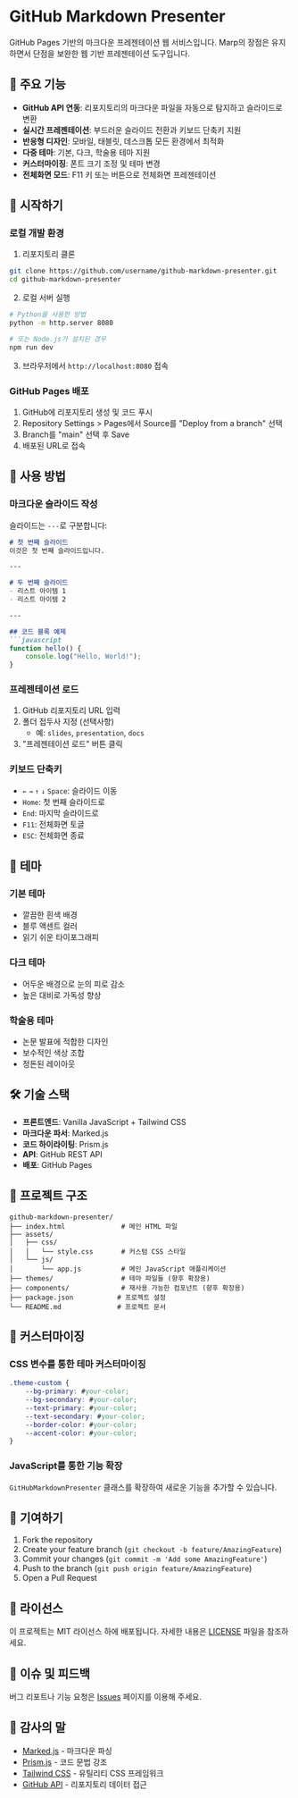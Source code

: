 # GitHub Markdown Presenter

GitHub Pages 기반의 마크다운 프레젠테이션 웹 서비스입니다. Marp의 장점은 유지하면서 단점을 보완한 웹 기반 프레젠테이션 도구입니다.

## 🎯 주요 기능

- **GitHub API 연동**: 리포지토리의 마크다운 파일을 자동으로 탐지하고 슬라이드로 변환
- **실시간 프레젠테이션**: 부드러운 슬라이드 전환과 키보드 단축키 지원
- **반응형 디자인**: 모바일, 태블릿, 데스크톱 모든 환경에서 최적화
- **다중 테마**: 기본, 다크, 학술용 테마 지원
- **커스터마이징**: 폰트 크기 조정 및 테마 변경
- **전체화면 모드**: F11 키 또는 버튼으로 전체화면 프레젠테이션

## 🚀 시작하기

### 로컬 개발 환경

1. 리포지토리 클론
```bash
git clone https://github.com/username/github-markdown-presenter.git
cd github-markdown-presenter
```

2. 로컬 서버 실행
```bash
# Python을 사용한 방법
python -m http.server 8080

# 또는 Node.js가 설치된 경우
npm run dev
```

3. 브라우저에서 `http://localhost:8080` 접속

### GitHub Pages 배포

1. GitHub에 리포지토리 생성 및 코드 푸시
2. Repository Settings > Pages에서 Source를 "Deploy from a branch" 선택
3. Branch를 "main" 선택 후 Save
4. 배포된 URL로 접속

## 📖 사용 방법

### 마크다운 슬라이드 작성

슬라이드는 `---`로 구분합니다:

```markdown
# 첫 번째 슬라이드
이것은 첫 번째 슬라이드입니다.

---

# 두 번째 슬라이드
- 리스트 아이템 1
- 리스트 아이템 2

---

## 코드 블록 예제
```javascript
function hello() {
    console.log("Hello, World!");
}
```

### 프레젠테이션 로드

1. GitHub 리포지토리 URL 입력
2. 폴더 접두사 지정 (선택사항)
   - 예: `slides`, `presentation`, `docs`
3. "프레젠테이션 로드" 버튼 클릭

### 키보드 단축키

- `←` `→` `↑` `↓` `Space`: 슬라이드 이동
- `Home`: 첫 번째 슬라이드로
- `End`: 마지막 슬라이드로
- `F11`: 전체화면 토글
- `ESC`: 전체화면 종료

## 🎨 테마

### 기본 테마
- 깔끔한 흰색 배경
- 블루 액센트 컬러
- 읽기 쉬운 타이포그래피

### 다크 테마
- 어두운 배경으로 눈의 피로 감소
- 높은 대비로 가독성 향상

### 학술용 테마
- 논문 발표에 적합한 디자인
- 보수적인 색상 조합
- 정돈된 레이아웃

## 🛠 기술 스택

- **프론트엔드**: Vanilla JavaScript + Tailwind CSS
- **마크다운 파서**: Marked.js
- **코드 하이라이팅**: Prism.js
- **API**: GitHub REST API
- **배포**: GitHub Pages

## 📁 프로젝트 구조

```
github-markdown-presenter/
├── index.html              # 메인 HTML 파일
├── assets/
│   ├── css/
│   │   └── style.css       # 커스텀 CSS 스타일
│   └── js/
│       └── app.js          # 메인 JavaScript 애플리케이션
├── themes/                 # 테마 파일들 (향후 확장용)
├── components/             # 재사용 가능한 컴포넌트 (향후 확장용)
├── package.json           # 프로젝트 설정
└── README.md              # 프로젝트 문서
```

## 🔧 커스터마이징

### CSS 변수를 통한 테마 커스터마이징

```css
.theme-custom {
    --bg-primary: #your-color;
    --bg-secondary: #your-color;
    --text-primary: #your-color;
    --text-secondary: #your-color;
    --border-color: #your-color;
    --accent-color: #your-color;
}
```

### JavaScript를 통한 기능 확장

`GitHubMarkdownPresenter` 클래스를 확장하여 새로운 기능을 추가할 수 있습니다.

## 🤝 기여하기

1. Fork the repository
2. Create your feature branch (`git checkout -b feature/AmazingFeature`)
3. Commit your changes (`git commit -m 'Add some AmazingFeature'`)
4. Push to the branch (`git push origin feature/AmazingFeature`)
5. Open a Pull Request

## 📄 라이선스

이 프로젝트는 MIT 라이선스 하에 배포됩니다. 자세한 내용은 [LICENSE](LICENSE) 파일을 참조하세요.

## 🐛 이슈 및 피드백

버그 리포트나 기능 요청은 [Issues](https://github.com/username/github-markdown-presenter/issues) 페이지를 이용해 주세요.

## 🙏 감사의 말

- [Marked.js](https://marked.js.org/) - 마크다운 파싱
- [Prism.js](https://prismjs.com/) - 코드 문법 강조
- [Tailwind CSS](https://tailwindcss.com/) - 유틸리티 CSS 프레임워크
- [GitHub API](https://docs.github.com/en/rest) - 리포지토리 데이터 접근